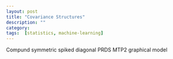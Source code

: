 ```yaml
---
layout: post
title: "Covariance Structures"
description: ""
category: 
tags:  [statistics, machine-learning]
---
```


Compund symmetric
spiked
diagonal
PRDS
MTP2
graphical model
